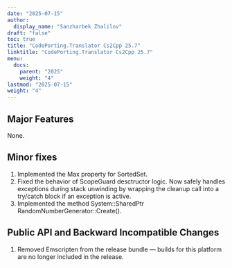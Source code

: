 ```yaml
---
date: "2025-07-15"
author:
  display_name: "Sanzharbek Zhalilov"
draft: "false"
toc: true
title: "CodePorting.Translator Cs2Cpp 25.7"
linktitle: "CodePorting.Translator Cs2Cpp 25.7"
menu:
  docs:
    parent: "2025"
    weight: "4"
lastmod: "2025-07-15"
weight: "4"
---
```


## Major Features ##

None.

## Minor fixes ##

1. Implemented the Max property for SortedSet.
1. Fixed the behavior of ScopeGuard desctructor logic. Now safely handles exceptions during stack unwinding by wrapping the cleanup call into a try/catch block if an exception is active.
1. Implemented the method System::SharedPtr<RandomNumberGenerator> RandomNumberGenerator::Create().

## Public API and Backward Incompatible Changes ##

1. Removed Emscripten from the release bundle — builds for this platform are no longer included in the release.
 